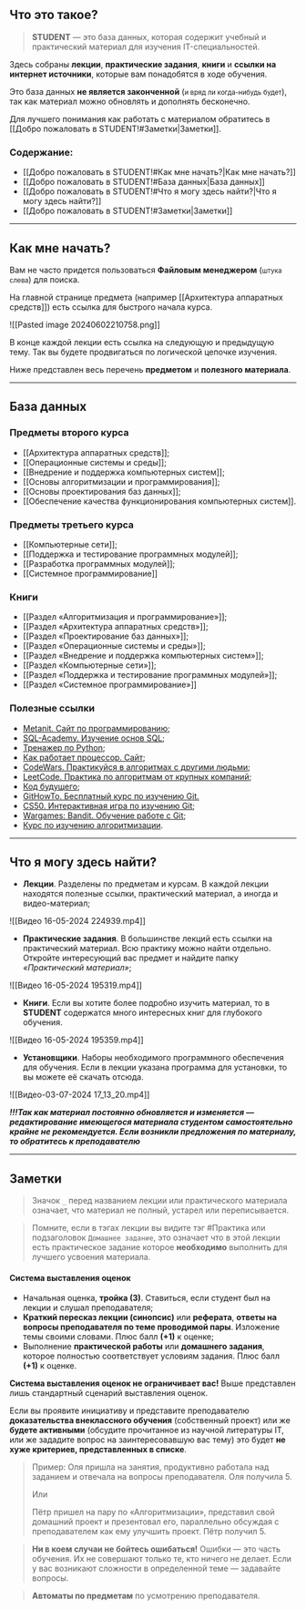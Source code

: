 ## Что это такое?

> **STUDENT** — это база данных, которая содержит учебный и практический материал для изучения IT-специальностей. 

Здесь собраны **лекции**, **практические задания**, **книги** и **ссылки на интернет источники**, которые вам понадобятся в ходе обучения. 

Это база данных **не является законченной** (<small>и вряд ли когда-нибудь будет</small>), так как материал можно обновлять и дополнять бесконечно.

Для лучшего понимания как работать с материалом обратитесь в [[Добро пожаловать в STUDENT!#Заметки|Заметки]].

### Содержание:

- [[Добро пожаловать в STUDENT!#Как мне начать?|Как мне начать?]]
- [[Добро пожаловать в STUDENT!#База данных|База данных]]
- [[Добро пожаловать в STUDENT!#Что я могу здесь найти?|Что я могу здесь найти?]]
- [[Добро пожаловать в STUDENT!#Заметки|Заметки]]

---
## Как мне начать?

Вам не часто придется пользоваться **Файловым менеджером** (<small>штука слева</small>) для поиска. 

На главной странице предмета (например [[Архитектура аппаратных средств]]) есть ссылка для быстрого начала курса. 

![[Pasted image 20240602210758.png]]

В конце каждой лекции есть ссылка на следующую и предыдущую тему. Так вы будете продвигаться по логической цепочке изучения.

Ниже представлен весь перечень **предметом** и **полезного материала**.

---
## База данных

### Предметы второго курса

- [[Архитектура аппаратных средств]];
- [[Операционные системы и среды]];
- [[Внедрение и поддержка компьютерных систем]];
- [[Основы алгоритмизации и программирования]];
- [[Основы проектирования баз данных]];
- [[Обеспечение качества функционирования компьютерных систем]].

### Предметы третьего курса

- [[Компьютерные сети]];
- [[Поддержка и тестирование программных модулей]];
- [[Разработка программных модулей]];
- [[Системное программирование]]

### Книги

- [[Раздел «Алгоритмизация и программирование»]];
- [[Раздел «Архитектура аппаратных средств»]];
- [[Раздел «Проектирование баз данных»]];
- [[Раздел «Операционные системы и среды»]];
- [[Раздел «Внедрение и поддержка компьютерных систем»]];
- [[Раздел «Компьютерные сети»]];
- [[Раздел «Поддержка и тестирование программных модулей»]];
- [[Раздел «Системное программирование»]]

### Полезные ссылки

- [Metanit. Сайт по программированию](https://metanit.com/python/);
- [SQL-Academy. Изучение основ SQL](https://sql-academy.org/ru);
- [Тренажер по Python](https://pythontutor.ru/);
- [Как работает процессор. Сайт](http://www.simplecpu.com/Binary.html);
- [CodeWars. Практикуйся в алгоритмах с другими людьми](https://www.codewars.com/);
- [LeetCode. Практика по алгоритмам от крупных компаний](https://leetcode.com/);
- [Код будущего](https://start.1t.ru/c/index.html?amp&amp);
- [GitHowTo. Бесплатный курс по изучению Git.](https://githowto.com/ru/setup)
- [CS50. Интерактивная игра по изучению Git](https://cs50.harvard.edu/x/2024/);
- [Wargames: Bandit. Обучение работе с Git](https://overthewire.org/wargames/bandit/);
- [Курс по изучению алгоритмизации](https://www.khanacademy.org/computing/computer-science/algorithms).

---
## Что я могу здесь найти?

- **Лекции**. Разделены по предметам и курсам. В каждой лекции находятся полезные ссылки, практический материал, а иногда и видео-материал;

![[Видео 16-05-2024 224939.mp4]]

- **Практические задания**. В большинстве лекций есть ссылки на практический материал. Всю практику можно найти отдельно. Откройте интересующий вас предмет и найдите папку *«Практический материал»*;

![[Видео 16-05-2024 195319.mp4]]

- **Книги**. Если вы хотите более подробно изучить материал, то в **STUDENT** содержатся много интересных книг для глубокого обучения.

![[Видео 16-05-2024 195359.mp4]]

- **Установщики**. Наборы необходимого программного обеспечения для обучения. Если в лекции указана программа для установки, то вы можете её скачать отсюда.

![[Видео-03-07-2024 17_13_20.mp4]]

***!!!Так как материал постоянно обновляется и изменяется — редактирование имеющегося материала студентом самостоятельно крайне не рекомендуется.
Если возникли предложения по материалу, то обратитесь к преподавателю***

---
## Заметки

> Значок `_` перед названием лекции или практического материала означает, что материал не полный, устарел или переписывается.

> Помните, если в тэгах лекции вы видите тэг #Практика или подзаголовок `Домашнее задание`, это означает что в этой лекции есть практическое задание которое **необходимо** выполнить для лучшего усвоения материала.

#### Система выставления оценок

- Начальная оценка, **тройка (3)**. Ставиться, если студент был на лекции и слушал преподавателя;
- **Краткий пересказ лекции (синопсис)** или **реферата**, **ответы на вопросы преподавателя по теме проводимой пары**. Изложение темы своими словами.  Плюс балл **(+1)** к оценке;
- Выполнение **практической работы** или **домашнего задания**, которое полностью соответствует условиям задания. Плюс балл **(+1)** к оценке.

**Система выставления оценок не ограничивает вас!** Выше представлен лишь стандартный сценарий выставления оценок. 

Если вы проявите инициативу и представите преподавателю **доказательства внеклассного обучения** (собственный проект) или же **будете активными** (обсудите прочитанное из научной литературы IT, или же зададите вопрос на заинтересовавшую вас тему) это будет **не хуже критериев, представленных в списке**.

> Пример: Оля пришла на занятия, продуктивно работала над заданием и отвечала на вопросы преподавателя. Оля получила 5.
> 
> Или
> 
> Пётр пришел на пару по «Алгоритмизации», представил свой домашний проект и презентовал его, параллельно обсуждая с преподавателем как ему улучшить проект. Пётр получил 5.

> **Ни в коем случаи не бойтесь ошибаться!**  Ошибки — это часть обучения. Их не совершают только те, кто ничего не делает. Если у вас возникают сложности в определенной теме — задавайте вопросы.

> **Автоматы по предметам** по усмотрению преподавателя.